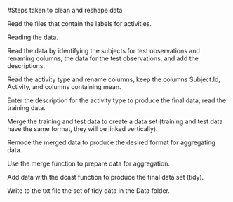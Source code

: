 #Steps taken to clean and reshape data

Read the files that contain the labels for activities.

Reading the data.

Read the data by identifying the subjects for test observations and renaming columns, the data for the test observations, and add the descriptions.

Read the activity type and rename columns, keep the columns Subject.Id, Activity, and columns containing mean.

Enter the description for the activity type to produce the final data, read the training data.
 
Merge the training and test data to create a data set (training and test data have the same format, they will be linked vertically).

Remode the merged data to produce the desired format for aggregating data.

Use the merge function to prepare data for aggregation.

Add data with the dcast function to produce the final data set (tidy).

Write to the txt file the set of tidy data in the Data folder.
